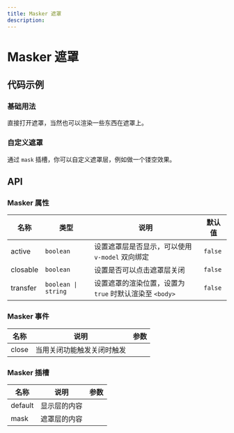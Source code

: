 ```yaml
---
title: Masker 遮罩
description:
---
```


# Masker 遮罩

## 代码示例

### 基础用法

直接打开遮罩，当然也可以渲染一些东西在遮罩上。

<preview path="../demo/Masker/Basic-Masker.vue" title="基础用法" description="直接打开遮罩，当然也可以渲染一些东西在遮罩上。"></preview>

### 自定义遮罩

通过 `mask` 插槽，你可以自定义遮罩层，例如做一个镂空效果。

<preview path="../demo/Masker/Custom-Masker.vue" title="自定义遮罩" description="通过 `mask` 插槽，你可以自定义遮罩层，例如做一个镂空效果。"></preview>

## API

### Masker 属性

| 名称     | 类型                | 说明                                                    | 默认值  |
| -------- | ------------------- | ------------------------------------------------------- | ------- |
| active   | `boolean`           | 设置遮罩层是否显示，可以使用 `v-model` 双向绑定         | `false` |
| closable | `boolean`           | 设置是否可以点击遮罩层关闭                              | `false` |
| transfer | `boolean \| string` | 设置遮罩的渲染位置，设置为 `true` 时默认渲染至 `<body>` | `false` |

### Masker 事件

| 名称  | 说明                       | 参数 |
| ----- | -------------------------- | ---- |
| close | 当用关闭功能触发关闭时触发 |      |

### Masker 插槽

| 名称    | 说明         | 参数 |
| ------- | ------------ | ---- |
| default | 显示层的内容 |      |
| mask    | 遮罩层的内容 |      |
